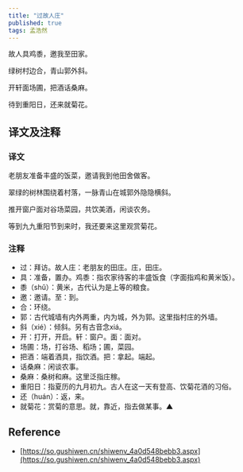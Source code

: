 ```yaml
---
title: "过故人庄"
published: true
tags: 孟浩然
---
```


故人具鸡黍，邀我至田家。

绿树村边合，青山郭外斜。

开轩面场圃，把酒话桑麻。

待到重阳日，还来就菊花。

## 译文及注释

### 译文

老朋友准备丰盛的饭菜，邀请我到他田舍做客。

翠绿的树林围绕着村落，一脉青山在城郭外隐隐横斜。

推开窗户面对谷场菜园，共饮美酒，闲谈农务。

等到九九重阳节到来时，我还要来这里观赏菊花。

### 注释

- 过：拜访。故人庄：老朋友的田庄。庄，田庄。
- 具：准备，置办。鸡黍：指农家待客的丰盛饭食（字面指鸡和黄米饭）。
- 黍（shǔ）：黄米，古代认为是上等的粮食。
- 邀：邀请。至：到。
- 合：环绕。
- 郭：古代城墙有内外两重，内为城，外为郭。这里指村庄的外墙。
- 斜（xié）：倾斜。另有古音念xiá。
- 开：打开，开启。轩：窗户。面：面对。
- 场圃：场，打谷场、稻场；圃，菜园。
- 把酒：端着酒具，指饮酒。把：拿起。端起。
- 话桑麻：闲谈农事。
- 桑麻：桑树和麻。这里泛指庄稼。
- 重阳日：指夏历的九月初九。古人在这一天有登高、饮菊花酒的习俗。
- 还（huán）：返，来。
- 就菊花：赏菊的意思。就，靠近，指去做某事。▲

## Reference

- [https://so.gushiwen.cn/shiwenv_4a0d548bebb3.aspx](https://so.gushiwen.cn/shiwenv_4a0d548bebb3.aspx)